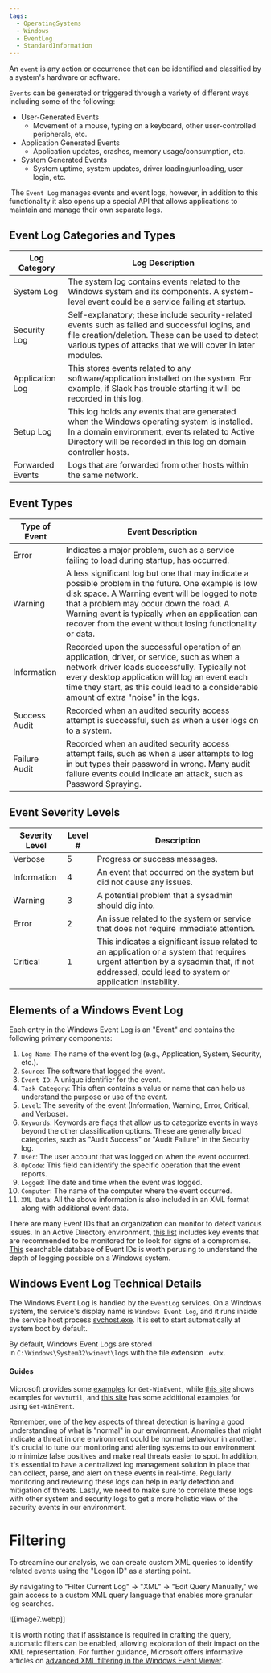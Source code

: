 ```yaml
---
tags:
  - OperatingSystems
  - Windows
  - EventLog
  - StandardInformation
---
```

An `event` is any action or occurrence that can be identified and classified by a system's hardware or software.

`Events` can be generated or triggered through a variety of different ways including some of the following:
- User-Generated Events
    - Movement of a mouse, typing on a keyboard, other user-controlled peripherals, etc.
- Application Generated Events
    - Application updates, crashes, memory usage/consumption, etc.
- System Generated Events
    - System uptime, system updates, driver loading/unloading, user login, etc.

 The `Event Log` manages events and event logs, however, in addition to this functionality it also opens up a special API that allows applications to maintain and manage their own separate logs.

## Event Log Categories and Types

| Log Category     | Log Description                                                                                                                                                                                                     |
| ---------------- | ------------------------------------------------------------------------------------------------------------------------------------------------------------------------------------------------------------------- |
| System Log       | The system log contains events related to the Windows system and its components. A system-level event could be a service failing at startup.                                                                        |
| Security Log     | Self-explanatory; these include security-related events such as failed and successful logins, and file creation/deletion. These can be used to detect various types of attacks that we will cover in later modules. |
| Application Log  | This stores events related to any software/application installed on the system. For example, if Slack has trouble starting it will be recorded in this log.                                                         |
| Setup Log        | This log holds any events that are generated when the Windows operating system is installed. In a domain environment, events related to Active Directory will be recorded in this log on domain controller hosts.   |
| Forwarded Events | Logs that are forwarded from other hosts within the same network.                                                                                                                                                   |
## Event Types

|Type of Event|Event Description|
|---|---|
|Error|Indicates a major problem, such as a service failing to load during startup, has occurred.|
|Warning|A less significant log but one that may indicate a possible problem in the future. One example is low disk space. A Warning event will be logged to note that a problem may occur down the road. A Warning event is typically when an application can recover from the event without losing functionality or data.|
|Information|Recorded upon the successful operation of an application, driver, or service, such as when a network driver loads successfully. Typically not every desktop application will log an event each time they start, as this could lead to a considerable amount of extra "noise" in the logs.|
|Success Audit|Recorded when an audited security access attempt is successful, such as when a user logs on to a system.|
|Failure Audit|Recorded when an audited security access attempt fails, such as when a user attempts to log in but types their password in wrong. Many audit failure events could indicate an attack, such as Password Spraying.|
## Event Severity Levels

|Severity Level|Level #|Description|
|---|---|---|
|Verbose|5|Progress or success messages.|
|Information|4|An event that occurred on the system but did not cause any issues.|
|Warning|3|A potential problem that a sysadmin should dig into.|
|Error|2|An issue related to the system or service that does not require immediate attention.|
|Critical|1|This indicates a significant issue related to an application or a system that requires urgent attention by a sysadmin that, if not addressed, could lead to system or application instability.|

## Elements of a Windows Event Log

Each entry in the Windows Event Log is an "Event" and contains the following primary components:

1. `Log Name`: The name of the event log (e.g., Application, System, Security, etc.).
2. `Source`: The software that logged the event.
3. `Event ID`: A unique identifier for the event.
4. `Task Category`: This often contains a value or name that can help us understand the purpose or use of the event.
5. `Level`: The severity of the event (Information, Warning, Error, Critical, and Verbose).
6. `Keywords`: Keywords are flags that allow us to categorize events in ways beyond the other classification options. These are generally broad categories, such as "Audit Success" or "Audit Failure" in the Security log.
7. `User`: The user account that was logged on when the event occurred.
8. `OpCode`: This field can identify the specific operation that the event reports.
9. `Logged`: The date and time when the event was logged.
10. `Computer`: The name of the computer where the event occurred.
11. `XML Data`: All the above information is also included in an XML format along with additional event data.

There are many Event IDs that an organization can monitor to detect various issues. In an Active Directory environment, [this list](https://learn.microsoft.com/en-us/windows-server/identity/ad-ds/plan/appendix-l--events-to-monitor) includes key events that are recommended to be monitored for to look for signs of a compromise. 
[This](https://www.ultimatewindowssecurity.com/securitylog/encyclopedia/) searchable database of Event IDs is worth perusing to understand the depth of logging possible on a Windows system.

## Windows Event Log Technical Details

The Windows Event Log is handled by the `EventLog` services. On a Windows system, the service's display name is `Windows Event Log`, and it runs inside the service host process [svchost.exe](https://en.wikipedia.org/wiki/Svchost.exe). It is set to start automatically at system boot by default.

By default, Windows Event Logs are stored in `C:\Windows\System32\winevt\logs` with the file extension `.evtx`.


#### Guides 

Microsoft provides some [examples](https://learn.microsoft.com/en-us/powershell/module/microsoft.powershell.diagnostics/get-winevent?view=powershell-7.3) for `Get-WinEvent`, while [this site](https://www.thewindowsclub.com/what-is-wevtutil-and-how-do-you-use-it) shows examples for `wevtutil`, and [this site](https://4sysops.com/archives/search-the-event-log-with-the-get-winevent-powershell-cmdlet/) has some additional examples for using `Get-WinEvent`.

Remember, one of the key aspects of threat detection is having a good understanding of what is "normal" in our environment. Anomalies that might indicate a threat in one environment could be normal behaviour in another. It's crucial to tune our monitoring and alerting systems to our environment to minimize false positives and make real threats easier to spot. In addition, it's essential to have a centralized log management solution in place that can collect, parse, and alert on these events in real-time. Regularly monitoring and reviewing these logs can help in early detection and mitigation of threats. Lastly, we need to make sure to correlate these logs with other system and security logs to get a more holistic view of the security events in our environment.


# Filtering

To streamline our analysis, we can create custom XML queries to identify related events using the "Logon ID" as a starting point. 

By navigating to "Filter Current Log" -> "XML" -> "Edit Query Manually," we gain access to a custom XML query language that enables more granular log searches.

![[image7.webp]]

It is worth noting that if assistance is required in crafting the query, automatic filters can be enabled, allowing exploration of their impact on the XML representation. For further guidance, Microsoft offers informative articles on [advanced XML filtering in the Windows Event Viewer](https://techcommunity.microsoft.com/t5/ask-the-directory-services-team/advanced-xml-filtering-in-the-windows-event-viewer/ba-p/399761).

